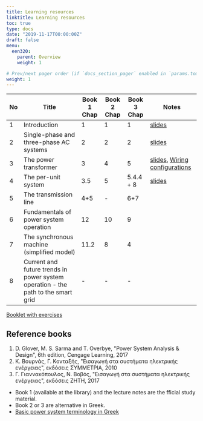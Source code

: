 ```yaml
---
title: Learning resources
linktitle: Learning resources
toc: true
type: docs
date: "2019-11-17T00:00:00Z"
draft: false
menu:
  een320:
    parent: Overview
    weight: 1

# Prev/next pager order (if `docs_section_pager` enabled in `params.toml`)
weight: 1
---
```


| No | Title | Book 1 Chap |Book 2 Chap |Book 3  Chap | Notes |
|-----------------|-----------------|------------|------------|------------|------------|
|1| Introduction | 1 |1 |1 | [slides](https://www.dropbox.com/s/edm7dvhvwgilo55/lecture_part1_handout.pdf?dl=0)|
|2| Single-phase and three-phase AC systems| 2 |2  |2  | [slides](https://www.dropbox.com/s/0j1g4x8k3oab6nq/lecture_part2_handout.pdf?dl=0) |
|3| The power transformer | 3 | 4 |  5 | [slides](https://www.dropbox.com/s/uf2enhy2mmzyh7l/lecture_part3_handout.pdf?dl=0), [Wiring configurations](https://www.dropbox.com/s/k7youdu8vji594j/Transformer-wiring-configurations.pdf?dl=0)|
|4| The per-unit system |  3.5 |  5 |  5.4.4 + 8 | [slides](https://www.dropbox.com/s/d10lohhwxekshcp/lecture_part4_handout.pdf?dl=0)|
|5| The transmission line |  4+5 | - |  6+7 | |
|6| Fundamentals of power system operation |  12 |  10 |  9 | |
|7| The synchronous machine (simplified model) |  11.2 |  8 |  4 | |
|8| Current and future trends in power system operation - the path to the smart grid | - | - | - | |

[Booklet with exercises](https://www.dropbox.com/s/0fq1hj5imo7xavq/all_exercises.pdf?dl=0)

## Reference books

1. D. Glover, M. S. Sarma and T. Overbye, "Power System Analysis \& Design", 6th edition, Cengage Learning, 2017
2. Κ. Βουρνάς, Γ. Κονταξής, "Εισαγωγή στα συστήματα ηλεκτρικής ενέργειας",  εκδόσεις ΣΥΜΜΕΤΡΙΑ, 2010
3. Γ. Γιαννακόπουλος, Ν. Βοβός, "Εισαγωγή στα συστήματα ηλεκτρικής ενέργειας",  εκδόσεις ΖΗΤΗ, 2017

- Book 1 (available at the library) and the lecture notes are the fficial study material.
- Book 2 or 3 are alternative in Greek.
- [Basic power system terminology in Greek](https://www.overleaf.com/read/tpkxzjbccmsf)
